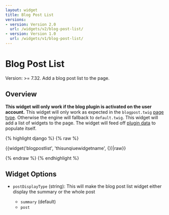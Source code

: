 ```yaml
---
layout: widget
title: Blog Post List
versions:
- version: Version 2.0
  url: /widgets/v2/blog-post-list/
- version: Version 1.0
  url: /widgets/v1/blog-post-list/
---
```


# Blog Post List

Version: >= 7.32. Add a blog post list to the page.

## Overview

**This widget will only work if the blog plugin is activated on the user account.** This widget will only work as expected in the ```blogpost.twig``` [page type](/templating/page-types/). Otherwise the engine will fallback to ```default.twig```. This widget will add a list of widgets to the page. The widget will feed off [plugin data](/data/) to populate itself.

{% highlight django %}
{% raw %}

  {{widget('blogpostlist', 'thisunqiuewidgetname', {})|raw}}

{% endraw %}
{% endhighlight %}

## Widget Options

* ```postDisplayType``` (string): This will make the blog post list widget either display the summary or the whole post

  * ```summary``` (default)
  * ```post```
